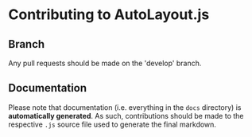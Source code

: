# Contributing to AutoLayout.js

## Branch

Any pull requests should be made on the 'develop' branch.

## Documentation

Please note that documentation (i.e. everything in the `docs` directory) is
**automatically generated**.  As such, contributions should be made to the
respective `.js` source file used to generate the final markdown.
